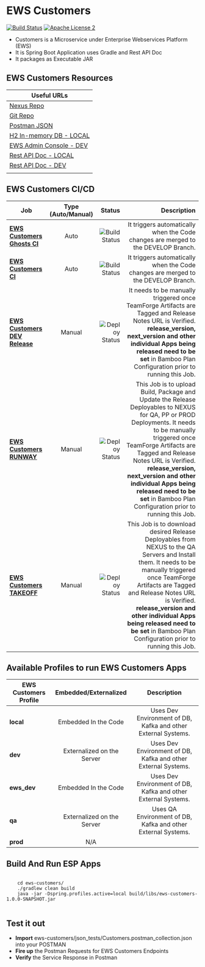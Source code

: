 EWS Customers
===================================

[![Build Status](http://es-compile01.dal.securustech.net/plugins/servlet/wittified/build-status/EP-EWCD)](http://es-compile01.dal.securustech.net/plugins/servlet/wittified/build-status/EP-EWCD)
[![Apache License 2](https://img.shields.io/badge/license-ASF2-blue.svg)](https://www.apache.org/licenses/LICENSE-2.0.txt)


- Customers is a Microservice under Enterprise Webservices Platform (EWS)
- It is Spring Boot Application uses Gradle and Rest API Doc
- It packages as Executable JAR


## EWS Customers Resources


| **Useful URLs**	|
| ------------- |
| [Nexus Repo](http://es-nexus01.dal.securustech.net/content/repositories/releases/net/securustech/ews/ews-customers/ "Official Nexus Artifactory for EWS Customers")      	|
| [Git Repo](http://es-bitbucket01.dal.securustech.net/projects/MID/repos/ews-customers/browse "Official Git Repo for EWS Customers")      	|
| [Postman JSON](http://es-bitbucket01.dal.securustech.net/projects/MID/repos/ews-customers/browse/json_tests "Postman JSON for EWS Customers")      	|
| [H2 In-memory DB - LOCAL](http://localhost:20036/ "H2 In-Memory DB Web Console for Local Testing")      	|
| [EWS Admin Console - DEV](http://ld-midsrvcs01.lab.securustech.net:8761/#/ "EWS Admin Console - DEV Environment")      	|
| [Rest API Doc - LOCAL](http://localhost:20026/ews/customers/info/index.html "EWS Customers Rest API Doc - Local Environment")      	|
| [Rest API Doc - DEV](http://ld-midsrvcs01.lab.securustech.net:8761/customers/info/index.html "EWS Customers Rest API Doc - DEV Environment")      	|
     	|


## EWS Customers CI/CD


| Job        | Type (Auto/Manual)	| Status  |Description  |
| ------------- |:-------------:| -----:|-----:|
| [**EWS Customers Ghosts CI**](http://es-compile01.dal.securustech.net/browse/EP-EWCD "EWS Customers CI Job")      | Auto | ![Build Status](http://es-compile01.dal.securustech.net/plugins/servlet/wittified/build-status/EP-EWCD)	| It triggers automatically when the Code changes are merged to the DEVELOP Branch.	|
| [**EWS Customers CI**](http://es-compile01.dal.securustech.net/browse/EP-EWCD "EWS Customers CI Job")      | Auto | ![Build Status](http://es-compile01.dal.securustech.net/plugins/servlet/wittified/build-status/EP-EWCD)	| It triggers automatically when the Code changes are merged to the DEVELOP Branch.	|
| [**EWS Customers DEV Release**](http://es-compile01.dal.securustech.net/browse/EP-EWSDR "EWS Customers Deploy to DEV")      | Manual | ![Deploy Status](http://es-compile01.dal.securustech.net/plugins/servlet/wittified/build-status/EP-EWSDR)	| It needs to be manually triggered once TeamForge Artifacts are Tagged and Release Notes URL is Verified. **release_version, next_version and other individual Apps being released need to be set** in Bamboo Plan Configuration prior to running this Job. |
| [**EWS Customers RUNWAY**](http://es-compile01.dal.securustech.net/browse/EP-EWLR "EWS Customers Deploy to NEXUS Job")      | Manual | ![Deploy Status](http://es-compile01.dal.securustech.net/plugins/servlet/wittified/build-status/EP-EWLR)	| This Job is to upload Build, Package and Update the Release Deployables to NEXUS for QA, PP or PROD Deployments. It needs to be manually triggered once TeamForge Artifacts are Tagged and Release Notes URL is Verified. **release_version, next_version and other individual Apps being released need to be set** in Bamboo Plan Configuration prior to running this Job. |
| [**EWS Customers TAKEOFF**](http://es-compile01.dal.securustech.net/browse/EP-EW "EWS Customers Install to QA Environment")      | Manual | ![Deploy Status](http://es-compile01.dal.securustech.net/plugins/servlet/wittified/build-status/EP-EW)	| This Job is to download desired Release Deployables from NEXUS to the QA Servers and Install them. It needs to be manually triggered once TeamForge Artifacts are Tagged and Release Notes URL is Verified. **release_version and other individual Apps being released need to be set** in Bamboo Plan Configuration prior to running this Job. |

## Available Profiles to run EWS Customers Apps


| EWS Customers Profile        | Embedded/Externalized           | Description           |
| ------------- |:-------------:|:-------------:|
| **local**      | Embedded In the Code    | Uses Dev Environment of DB, Kafka and other External Systems. |
| **dev**      | Externalized on the Server    | Uses Dev Environment of DB, Kafka and other External Systems. |
| **ews_dev**      | Embedded In the Code    | Uses Dev Environment of DB, Kafka and other External Systems. |
| **qa**      | Externalized on the Server    | Uses QA Environment of DB, Kafka and other External Systems. |
| **prod**      | N/A |


## Build And Run ESP Apps

```shell

	cd ews-customers/
	./gradlew clean build
	java -jar -Dspring.profiles.active=local build/libs/ews-customers-1.0.0-SNAPSHOT.jar


``` 


## Test it out 

* **Import** ews-customers/json_tests/Customers.postman_collection.json into your POSTMAN
* **Fire up** the Postman Requests for EWS Customers Endpoints 
* **Verify** the Service Response in Postman



